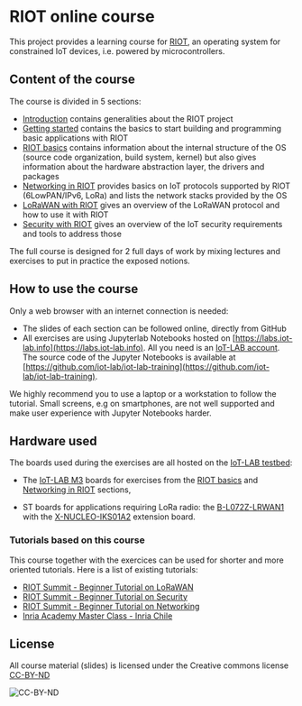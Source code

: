 # RIOT online course

This project provides a learning course for [RIOT](https://riot-os.org), an
operating system for constrained IoT devices, i.e. powered by microcontrollers.

## Content of the course

The course is divided in 5 sections:

- [Introduction](https://riot-os.github.io/riot-course/slides/01-introduction)
  contains generalities about the RIOT project
- [Getting started](https://riot-os.github.io/riot-course/slides/02-getting-started)
  contains the basics to start building and programming basic applications
  with RIOT
- [RIOT basics](https://riot-os.github.io/riot-course/slides/03-riot-basics)
  contains information about the internal structure of the OS (source code
  organization, build system, kernel) but also gives information about the
  hardware abstraction layer, the drivers and packages
- [Networking in RIOT](https://riot-os.github.io/riot-course/slides/04-networking-in-riot)
  provides basics on IoT protocols supported by RIOT (6LowPAN/IPv6, LoRa) and
  lists the network stacks provided by the OS
- [LoRaWAN with RIOT](https://riot-os.github.io/riot-course/slides/05-lorawan-with-riot)
  gives an overview of the LoRaWAN protocol and how to use it with RIOT
- [Security with RIOT](https://riot-os.github.io/riot-course/slides/06-security-with-riot)
  gives an overview of the IoT security requirements and tools to address those

The full course is designed for 2 full days of work by mixing lectures and
exercises to put in practice the exposed notions.

## How to use the course

Only a web browser with an internet connection is needed:

- The slides of each section can be followed online, directly from GitHub
- All exercises are using Jupyterlab Notebooks hosted on
  [https://labs.iot-lab.info](https://labs.iot-lab.info). All you need is an
  [IoT-LAB account](https://www.iot-lab.info/testbed/signup).
  The source code of the Jupyter Notebooks is available at
  [https://github.com/iot-lab/iot-lab-training](https://github.com/iot-lab/iot-lab-training).


We highly recommend you to use a laptop or a workstation to follow the tutorial.
Small screens, e.g on smartphones, are not well supported and make user experience with Jupyter
Notebooks harder.

## Hardware used

The boards used during the exercises are all hosted on the
[IoT-LAB testbed](https://www.iot-lab.info):

- The [IoT-LAB M3](https://www.iot-lab.info/docs/boards/iot-lab-m3/) boards for
  exercises from the [RIOT basics](https://riot-os.github.io/riot-course/slides/03-riot-basics)
  and [Networking in RIOT](https://riot-os.github.io/riot-course/slides/04-networking-in-riot) sections,

- ST boards for applications requiring LoRa radio: the
  [B-L072Z-LRWAN1](http://www.st.com/en/evaluation-tools/b-l072z-lrwan1.html)
  with the
  [X-NUCLEO-IKS01A2](http://www.st.com/en/ecosystems/x-nucleo-iks01a2.html)
  extension board.

### Tutorials based on this course

This course together with the exercices can be used for shorter and more
oriented tutorials.
Here is a list of existing tutorials:

- [RIOT Summit - Beginner Tutorial on LoRaWAN](https://riot-os.github.io/riot-course/slides/tutorial-summit-lorawan)
- [RIOT Summit - Beginner Tutorial on Security](https://riot-os.github.io/riot-course/slides/tutorial-summit-security)
- [RIOT Summit - Beginner Tutorial on Networking](https://riot-os.github.io/riot-course/slides/tutorial-summit-networking)
- [Inria Academy Master Class - Inria Chile](https://riot-os.github.io/riot-course/slides/tutorial-inria-academy)

## License

All course material (slides) is licensed under the Creative commons license
[CC-BY-ND](https://creativecommons.org/licenses/by-nd/4.0/)

![CC-BY-ND](https://mirrors.creativecommons.org/presskit/buttons/80x15/png/by-nd.png)
